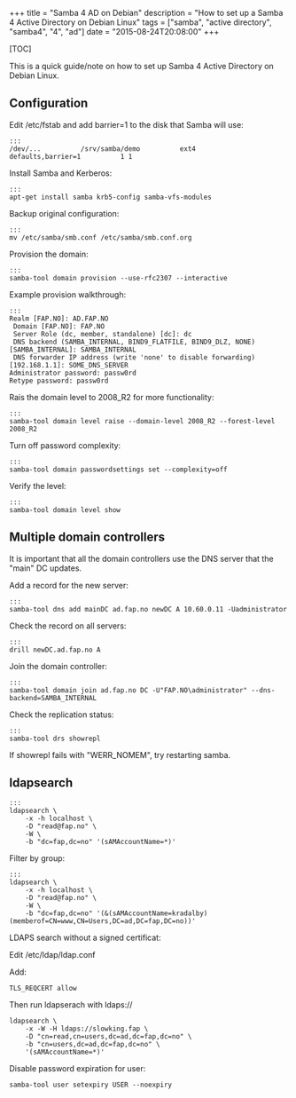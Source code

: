+++
title = "Samba 4 AD on Debian"
description = "How to set up a Samba 4 Active Directory on Debian Linux"
tags = ["samba", "active directory", "samba4", "4", "ad"]
date = "2015-08-24T20:08:00"
+++

[TOC]

This is a quick guide/note on how to set up Samba 4 Active Directory on Debian Linux.

## Configuration

Edit /etc/fstab and add barrier=1 to the disk that Samba will use:

    :::
    /dev/...          /srv/samba/demo          ext4          defaults,barrier=1          1 1

Install Samba and Kerberos:

    :::
    apt-get install samba krb5-config samba-vfs-modules

Backup original configuration:

    :::
    mv /etc/samba/smb.conf /etc/samba/smb.conf.org

Provision the domain:

    :::
    samba-tool domain provision --use-rfc2307 --interactive

Example provision walkthrough:

    :::
    Realm [FAP.NO]: AD.FAP.NO
     Domain [FAP.NO]: FAP.NO
     Server Role (dc, member, standalone) [dc]: dc
     DNS backend (SAMBA_INTERNAL, BIND9_FLATFILE, BIND9_DLZ, NONE) [SAMBA_INTERNAL]: SAMBA_INTERNAL
     DNS forwarder IP address (write 'none' to disable forwarding) [192.168.1.1]: SOME_DNS_SERVER
    Administrator password: passw0rd
    Retype password: passw0rd

Rais the domain level to 2008_R2 for more functionality:

    :::
    samba-tool domain level raise --domain-level 2008_R2 --forest-level 2008_R2

Turn off password complexity:

    :::
    samba-tool domain passwordsettings set --complexity=off

Verify the level:

    :::
    samba-tool domain level show


## Multiple domain controllers

It is important that all the domain controllers use the DNS server that the "main" DC updates.

Add a record for the new server:

    :::
    samba-tool dns add mainDC ad.fap.no newDC A 10.60.0.11 -Uadministrator

Check the record on all servers:

    :::
    drill newDC.ad.fap.no A


Join the domain controller:

    :::
    samba-tool domain join ad.fap.no DC -U"FAP.NO\administrator" --dns-backend=SAMBA_INTERNAL

Check the replication status:

    :::
    samba-tool drs showrepl

If showrepl fails with "WERR_NOMEM", try restarting samba.

## ldapsearch

    :::
    ldapsearch \
        -x -h localhost \
        -D "read@fap.no" \
        -W \
        -b "dc=fap,dc=no" '(sAMAccountName=*)'

Filter by group:

    :::
    ldapsearch \
        -x -h localhost \
        -D "read@fap.no" \
        -W \
        -b "dc=fap,dc=no" '(&(sAMAccountName=kradalby)(memberof=CN=www,CN=Users,DC=ad,DC=fap,DC=no))'

LDAPS search without a signed certificat:

Edit /etc/ldap/ldap.conf

Add:

    TLS_REQCERT allow

Then run ldapserach with ldaps://

    ldapsearch \
        -x -W -H ldaps://slowking.fap \
        -D "cn=read,cn=users,dc=ad,dc=fap,dc=no" \
        -b "cn=users,dc=ad,dc=fap,dc=no" \
        '(sAMAccountName=*)'


Disable password expiration for user:

    samba-tool user setexpiry USER --noexpiry
